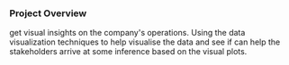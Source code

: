 ### Project Overview

  get visual insights on the company's operations. Using the data visualization techniques to help visualise the data and see if can help the stakeholders arrive at some inference based on the visual plots.


